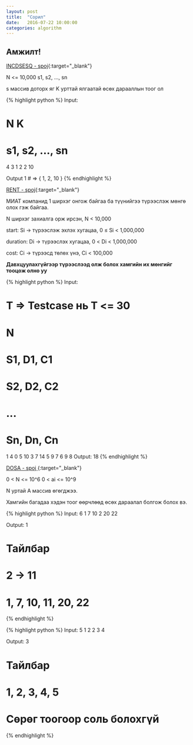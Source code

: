 ```yaml
---
layout: post
title:  "Сорил"
date:   2016-07-22 10:00:00
categories: algorithm
---
```


## Амжилт!

[INCDSESQ - spoj](http://www.spoj.com/problems/INCDSEQ/){:target="_blank"}

N <= 10,000
s1, s2, ..., sn 

s массив доторх яг K урттай ялгаатай өсөх дарааллын тоог ол

{% highlight python %}
Input:
  # N K
  # s1, s2, ..., sn
  4 3
  1 2 2 10

Output
  1 # => { 1, 2, 10 }
{% endhighlight %}
  

[RENT - spoj](http://www.spoj.com/problems/RENT/){:target="_blank"}

МИАТ компанид 1 ширхэг онгож байгаа ба түүнийгээ түрээслэж мөнгө олох гэж байгаа.

N ширхэг захиалга орж ирсэн, N < 10,000

start: Si -> түрээслэж эхлэх хугацаа, 0 ≤ Si < 1,000,000

duration: Di -> түрээслэх хугацаа, 0 < Di < 1,000,000

cost: Ci -> түрээсд төлөх үнэ, Ci < 100,000

**Давхцуулахгүйгээр түрээслээд олж болох хамгийн их мөнгийг тооцож олно уу**

{% highlight python %}
Input:
  # T => Testcase  нь T <= 30
  # N
  # S1, D1, C1
  # S2, D2, C2
  # ...
  # Sn, Dn, Cn

  1
  4
  0 5 10
  3 7 14
  5 9 7
  6 9 8
Output:
  18
{% endhighlight %}

[DOSA - spoj ](http://www.spoj.com/problems/DOSA/){:target="_blank"}

0 < N <= 10^6
0 < ai <= 10^9

N уртай A массив өгөгджээ.

Хамгийн багадаа хэдэн тоог өөрчлөөд өсөх дараалал болгож болох вэ.

{% highlight python %}
Input:
  6
  1 7 10 2 20 22

Output:
  1
  # Тайлбар
  # 2 -> 11
  # 1, 7, 10, **11**, 20, 22
{% endhighlight %}


{% highlight python %}
Input:
  5
  1 2 2 3 4 

Output:
  3
  
  # Тайлбар
  # 1, 2, 3, 4, 5
  # Сөрөг тоогоор соль болохгүй
{% endhighlight %}
